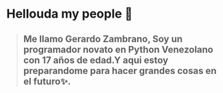 # Hellouda my people 🐤

>## Me llamo Gerardo Zambrano, Soy un programador novato en Python Venezolano con 17 años de edad.Y aqui estoy preparandome para hacer grandes cosas en el futuro✨.

<!--
**edgarr23/edgarr23** is a ✨ _special_ ✨ repository because its `README.md` (this file) appears on your GitHub profile.

Here are some ideas to get you started:

- 🔭 I’m currently working on ...
- 🌱 I’m currently learning ...
- 👯 I’m looking to collaborate on ...
- 🤔 I’m looking for help with ...
- 💬 Ask me about ...
- 📫 How to reach me: ...
- 😄 Pronouns: ...
- ⚡ Fun fact: ...
-->
